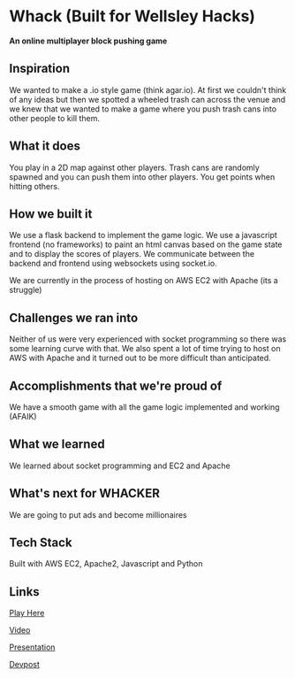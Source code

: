 # Whack (Built for Wellsley Hacks)
**An online multiplayer block pushing game**

## Inspiration
We wanted to make a .io style game (think agar.io). At first we couldn't think of any ideas but then we spotted a wheeled trash can across the venue and we knew that we wanted to make a game where you push trash cans into other people to kill them.

## What it does
You play in a 2D map against other players. Trash cans are randomly spawned and you can push them into other players. You get points when hitting others.

## How we built it
We use a flask backend to implement the game logic. We use a javascript frontend (no frameworks) to paint an html canvas based on the game state and to display the scores of players. We communicate between the backend and frontend using websockets using socket.io.

We are currently in the process of hosting on AWS EC2 with Apache (its a struggle)

## Challenges we ran into

Neither of us were very experienced with socket programming so there was some learning curve with that.
We also spent a lot of time trying to host on AWS with Apache and it turned out to be more difficult than anticipated.

## Accomplishments that we're proud of
We have a smooth game with all the game logic implemented and working (AFAIK)

## What we learned
We learned about socket programming and EC2 and Apache 

## What's next for WHACKER
We are going to put ads and become millionaires

## Tech Stack
Built with AWS EC2, Apache2, Javascript and Python

## Links

[Play Here](https://tinyurl.com/y5g6s65j)

[Video](https://www.youtube.com/watch?v=-HZKKW8XfYI)

[Presentation](https://docs.google.com/presentation/d/1g0O3EkcpDhTwTSuROcJxAA1C-JPhf-3Sq8P1fYxNOrc/edit?usp=sharing)

[Devpost](https://devpost.com/software/whacker)
